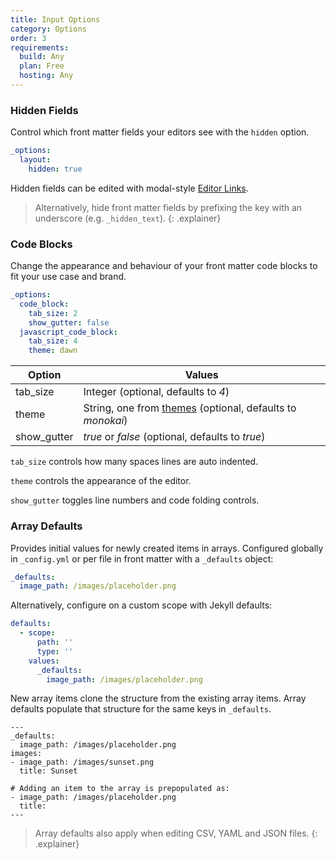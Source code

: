 ```yaml
---
title: Input Options
category: Options
order: 3
requirements:
  build: Any
  plan: Free
  hosting: Any
---
```


### Hidden Fields

Control which front matter fields your editors see with the `hidden` option.

```yaml
_options:
  layout:
    hidden: true
```

Hidden fields can be edited with modal-style [Editor Links](/editing/experience/editor-links/#front-matter-style).

> Alternatively, hide front matter fields by prefixing the key with an underscore (e.g. `_hidden_text`).
{: .explainer}

### Code Blocks

Change the appearance and behaviour of your front matter code blocks to fit your use case and brand.

```yaml
_options:
  code_block:
    tab_size: 2
    show_gutter: false
  javascript_code_block:
    tab_size: 4
    theme: dawn
```

| Option | Values |
| --- | --- |
| tab\_size | Integer (optional, defaults to *4*) |
| theme | String, one from [themes](https://github.com/ajaxorg/ace/tree/v1.2.9/lib/ace/theme) (optional, defaults to *monokai*) |
| show\_gutter | *true* or *false* (optional, defaults to *true*) |

`tab_size` controls how many spaces lines are auto indented.

`theme` controls the appearance of the editor.

`show_gutter` toggles line numbers and code folding controls.


### Array Defaults

Provides initial values for newly created items in arrays. Configured globally in `_config.yml` or per file in front matter with a `_defaults` object:

~~~yaml
_defaults:
  image_path: /images/placeholder.png
~~~

Alternatively, configure on a custom scope with Jekyll defaults:

~~~yaml
defaults:
  - scope:
      path: ''
      type: ''
    values:
      _defaults:
        image_path: /images/placeholder.png
~~~

New array items clone the structure from the existing array items.
Array defaults populate that structure for the same keys in `_defaults`.


~~~liquid
---
_defaults:
  image_path: /images/placeholder.png
images:
- image_path: /images/sunset.png
  title: Sunset

# Adding an item to the array is prepopulated as:
- image_path: /images/placeholder.png
  title:
---
~~~

> Array defaults also apply when editing CSV, YAML and JSON files.
{: .explainer}
